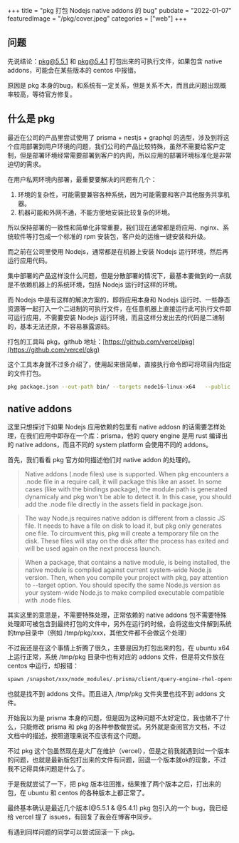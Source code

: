 +++
title = "pkg 打包 Nodejs native addons 的 bug"
pubdate = "2022-01-07"
featuredImage = "/pkg/cover.jpeg"
categories = ["web"]
+++

## 问题

先说结论：pkg@5.5.1 和 pkg@5.4.1 打包出来的可执行文件，如果包含 native addons，可能会在某些版本的 centos 中报错。

原因是 pkg 本身的bug，和系统有一定关系，但是关系不大，而且此问题出现概率较高，等待官方修复。

## 什么是 pkg

最近在公司的产品里尝试使用了 prisma + nestjs + graphql 的选型，涉及到将这个应用部署到用户环境的问题，我们公司的产品比较特殊，虽然不需要给客户定制，但是部署环境经常需要部署到客户的内网，所以应用的部署环境标准化是非常迫切的需求。

在用户私网环境内部署，最重要要解决的问题有几个：
1. 环境的复杂性，可能需要兼容各种系统，因为可能需要和客户其他服务共享机器。
2. 机器可能和外网不通，不能方便地安装比较复杂的环境。

所以保持部署的一致性和简单化非常重要，我们现在通常都是将应用、nginx、系统软件等打包成一个标准的 rpm 安装包，客户处的运维一键安装和升级。

而之前在公司里使用 Nodejs，通常都是在机器上安装 Nodejs 运行环境，然后再运行应用代码。

集中部署的产品这样没什么问题，但是分散部署的情况下，最基本要做到的一点就是不依赖机器上的系统环境，包括 Nodejs 运行时这样的环境。

而 Nodejs 中是有这样的解决方案的，即将应用本身和 Nodejs 运行时、一些静态资源等一起打入一个二进制的可执行文件，在任意机器上直接运行此可执行文件即可运行应用，不需要安装 Nodejs 运行环境，而且这样分发出去的代码是二进制的，基本无法还原，不容易暴露源码。

打包的工具叫 pkg，github 地址：[https://github.com/vercel/pkg](https://github.com/vercel/pkg)

这个工具本身就不过多介绍了，使用起来很简单，直接执行命令即可将项目内指定的文件打包。

```bash
pkg package.json --out-path bin/ --targets node16-linux-x64   --public --public-packages '*'
```

## native addons

这里只想探讨下如果 Nodejs 应用依赖的包里有 native addosn 的话需要怎样处理，在我们应用中即存在一个库：prisma，他的 query engine 是用 rust 编译出的 native addons，而且不同的 system platform 会使用不同的 addons。

首先，我们看看 pkg 官方如何描述他们对 native addon 的处理的。

> Native addons (.node files) use is supported. When pkg encounters a .node file in a require call, it will package this like an asset. In some cases (like with the bindings package), the module path is generated dynamicaly and pkg won't be able to detect it. In this case, you should add the .node file directly in the assets field in package.json.

> The way Node.js requires native addon is different from a classic JS file. It needs to have a file on disk to load it, but pkg only generates one file. To circumvent this, pkg will create a temporary file on the disk. These files will stay on the disk after the process has exited and will be used again on the next process launch.

> When a package, that contains a native module, is being installed, the native module is compiled against current system-wide Node.js version. Then, when you compile your project with pkg, pay attention to --target option. You should specify the same Node.js version as your system-wide Node.js to make compiled executable compatible with .node files.

其实这里的意思是，不需要特殊处理，正常依赖的 native addons 包不需要特殊处理即可被包含到最终打包的文件中，另外在运行的时候，会将这些文件解到系统的tmp目录中（例如 /tmp/pkg/xxx，其他文件都不会做这个处理）

不过我还是在这个事情上折腾了很久，主要是因为打包出来的包，在 ubuntu x64 上运行正常，系统 /tmp/pkg 目录中也有对应的 addons 文件，但是将文件放在 centos 中运行，却报错：

```bash
spawn /snapshot/xxx/node_modules/.prisma/client/query-engine-rhel-openssl-1.1.x ENOENT
```

也就是找不到 addons 文件。而且进入 /tmp/pkg 文件夹里也找不到 addons 文件。

开始我以为是 prisma 本身的问题，但是因为这种问题不太好定位，我也做不了什么，只能修改 prisma 和 pkg 的各种参数做尝试。另外就是查阅官方文档，不过文档中的描述，按照道理来说不应该有这个问题。

不过 pkg 这个包虽然现在是大厂在维护（vercel），但是之前我就遇到过一个版本的问题，也就是最新版包打出来的文件有问题，回退一个版本就ok的现象，不过我不记得具体问题是什么了。

于是我就尝试了一下，把 pkg 版本往回推，结果推了两个版本之后，打出来的包，在 ubuntu 和 centos 的各种版本上都正常了。

最终基本确认是最近几个版本(@5.5.1 & @5.4.1) pkg 包引入的一个 bug，我已经给 vercel 提了 issues，有回复了我会在博客中同步。

有遇到同样问题的同学可以尝试回滚一下 pkg。



